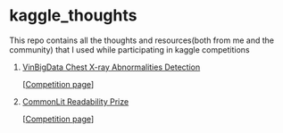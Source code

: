# kaggle_thoughts
This repo contains all the thoughts and resources(both from me and the community) that I used while participating in kaggle competitions

1. [VinBigData Chest X-ray Abnormalities Detection](https://github.com/bipinKrishnan/kaggle_thoughts/tree/main/vinbig_chest_x_ray.md)

   [[Competition page](https://www.kaggle.com/c/vinbigdata-chest-xray-abnormalities-detection/)]

2. [CommonLit Readability Prize](https://github.com/bipinKrishnan/kaggle_thoughts/tree/main/common_readability.md)

   [[Competition page](https://www.kaggle.com/c/commonlitreadabilityprize)]
